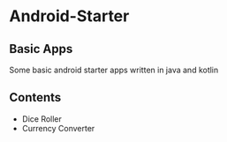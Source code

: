 # Android-Starter
## Basic Apps
Some basic android starter apps written in java and kotlin

## Contents
- Dice Roller
- Currency Converter
